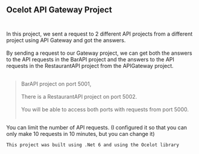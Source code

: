 
## Ocelot API Gateway Project <br></br>
In this project, we sent a request to 2 different API projects from a different project using API Gateway and got the answers.<br></br>
By sending a request to our Gateway project, we can get both the answers to the API requests in the BarAPI project and the answers to the API requests in the RestaurantAPI project from the APIGateway project.
<br></br>
> BarAPI project on port 5001, <br></br>
> There is a RestaurantAPI project on port 5002.<br></br>
> You will be able to access both ports with requests from port 5000. <br></br>

You can limit the number of API requests. (I configured it so that you can only make 10 requests in 10 minutes, but you can change it)

```
This project was built using .Net 6 and using the Ocelot library
```
